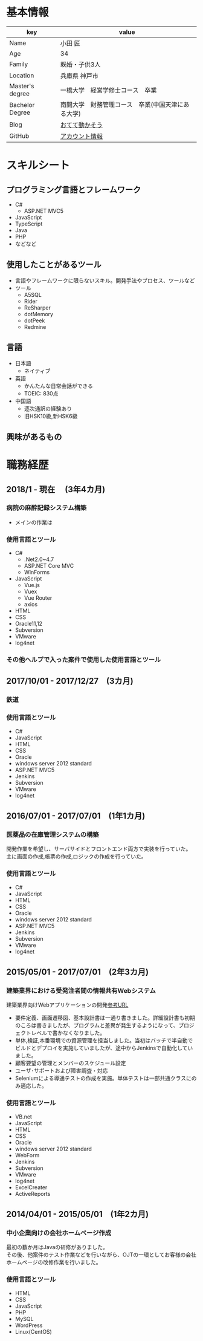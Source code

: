 # 基本情報

|key|value|
|---|-----|
|Name|小田 匠|
|Age|34|
|Family|既婚・子供3人|
|Location|兵庫県 神戸市|
|Master's degree|一橋大学　経営学修士コース　卒業|
|Bachelor Degree|南開大学　財務管理コース　卒業(中国天津にある大学)|
|Blog|[おてて動かそう](https://takumi-oda.com/blog/)|
|GitHub|[アカウント情報](https://github.com/xiaotiantakumi)|
# スキルシート
## プログラミング言語とフレームワーク
- C#
    - ASP.NET MVC5
- JavaScript
- TypeScript
- Java
- PHP
- などなど


## 使用したことがあるツール

- 言語やフレームワークに限らないスキル。開発手法やプロセス、ツールなど
- ツール
    - A5SQL
    - Rider
    - ReSharper
    - dotMemory
    - dotPeek
    - Redmine

## 言語
- 日本語
  - ネイティブ
- 英語
  - かんたんな日常会話ができる
  - TOEIC: 830点
- 中国語
  - 逐次通訳の経験あり
  - 旧HSK10級,新HSK6級

## 興味があるもの

# 職務経歴

## 2018/1 - 現在 　(3年4カ月)
### 病院の麻酔記録システム構築
- メインの作業は
### 使用言語とツール
- C#
    - .Net2.0~4.7
    - ASP.NET Core MVC
    - WinForms
- JavaScript
    - Vue.js
    - Vuex
    - Vue Router
    - axios
- HTML
- CSS
- Oracle11,12
- Subversion
- VMware
- log4net

### その他ヘルプで入った案件で使用した使用言語とツール


## 2017/10/01 - 2017/12/27　(3カ月)
### 鉄道

### 使用言語とツール
- C#
- JavaScript
- HTML
- CSS
- Oracle
- windows server 2012 standard
- ASP.NET MVC5
- Jenkins
- Subversion
- VMware
- log4net
## 2016/07/01 - 2017/07/01　(1年1カ月)
### 医薬品の在庫管理システムの構築  
開発作業を希望し、サーバサイドとフロントエンド両方で実装を行っていた。  
主に画面の作成,帳票の作成,ロジックの作成を行っていた。

### 使用言語とツール
- C#
- JavaScript
- HTML
- CSS
- Oracle
- windows server 2012 standard
- ASP.NET MVC5
- Jenkins
- Subversion
- VMware
- log4net

## 2015/05/01 - 2017/07/01　(2年3カ月)
### 建築業界における受発注者間の情報共有Webシステム 
建築業界向けWebアプリケーションの開発[参考URL](https://github.com/xiaotiantakumi)  
- 要件定義、画面遷移図、基本設計書は一通り書きました。詳細設計書も初期のころは書きましたが、プログラムと差異が発生するようになって、プロジェクトレベルで書かなくなりました。  
- 単体,検証,本番環境での資源管理を担当しました。当初はバッチで半自動でビルドとデプロイを実施していましたが、途中からJenkinsで自動化していました。
- 顧客要望の管理とメンバーのスケジュール設定
- ユーザ･サポートおよび障害調査・対応
- Seleniumによる導通テストの作成を実施。単体テストは一部共通クラスにのみ適応した。
### 使用言語とツール
- VB.net
- JavaScript
- HTML
- CSS
- Oracle
- windows server 2012 standard
- WebForm
- Jenkins
- Subversion
- VMware
- log4net
- ExcelCreater
- ActiveReports

## 2014/04/01 - 2015/05/01　(1年2カ月)
### 中小企業向けの会社ホームページ作成 
最初の数か月はJavaの研修がありました。  
その後、他案件のテスト作業などを行いながら、OJTの一環としてお客様の会社ホームページの改修作業を行いました。
### 使用言語とツール
- HTML
- CSS
- JavaScript
- PHP
- MySQL
- WordPress
- Linux(CentOS)